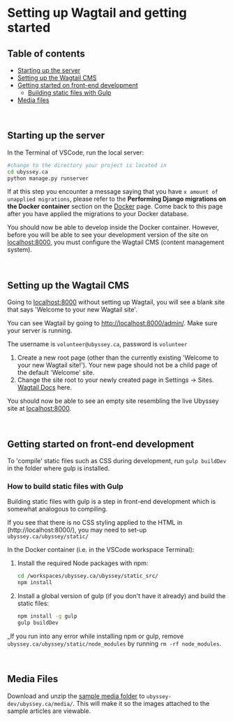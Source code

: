 # Setting up Wagtail and getting started

## Table of contents
* [Starting up the server](#starting-up-the-server)
* [Setting up the Wagtail CMS](#setting-up-the-wagtail-cms)
* [Getting started on front-end development](#getting-started-on-front-end-development)
  * [Building static files with Gulp](#how-to-build-static-files-with-gulp)
* [Media files](#media-files)

&nbsp;

## Starting up the server

In the Terminal of VSCode, run the local server:

```bash
#change to the directory your project is located in
cd ubyssey.ca
python manage.py runserver
```

If at this step you encounter a message saying that you have `x amount of unapplied migrations`, please refer to the **Performing Django migrations on the Docker container** section on the [Docker](/installation/docker.md) page. Come back to this page after you have applied the migrations to your Docker database.

You should now be able to develop inside the Docker container. However, before you will be able to see your development version of the site on [localhost:8000](localhost:8000), you must configure the Wagtail CMS (content management system).


&nbsp;

## Setting up the Wagtail CMS

Going to [localhost:8000](localhost:8000) without setting up Wagtail, you will see a blank site that says 'Welcome to your new Wagtail site'.

You can see Wagtail by going to [http://localhost:8000/admin/](http://localhost:8000/admin/). Make sure your server is running.

The username is `volunteer@ubyssey.ca`, password is `volunteer`

1. Create a new root page (other than the currently existing 'Welcome to your new Wagtail site!'). Your new page should not be a child page of the default 'Welcome' site.
2. Change the site root to your newly created page in Settings -> Sites. [Wagtail Docs](https://docs.wagtail.org/en/v0.7/core_components/sites.html) here.

You should now be able to see an empty site resembling the live Ubyssey site at [localhost:8000](localhost:8000).

&nbsp;

## Getting started on front-end development

To 'compile' static files such as CSS during development, run `gulp buildDev ` in the folder where gulp is installed.

### How to build static files with Gulp
Building static files with gulp is a step in front-end development which is somewhat analogous to compiling.

If you see that there is no CSS styling applied to the HTML in (http://localhost:8000/), you may need to set-up `ubyssey.ca/ubyssey/static/`

In the Docker container (i.e. in the VSCode workspace Terminal):
1) Install the required Node packages with npm:

    ```bash
    cd /workspaces/ubyssey.ca/ubyssey/static_src/
    npm install
    ```

2) Install a global version of gulp \(if you don't have it already\) and build the static files:

    ```bash
    npm install -g gulp
    gulp buildDev
    ```

_If you run into any error while installing npm or gulp, remove `ubyssey.ca/ubyssey/static/node_modules` by running `rm -rf node_modules`.

&nbsp;

## Media Files

Download and unzip the [sample media folder](https://storage.googleapis.com/ubyssey/dropbox/media.zip) to `ubyssey-dev/ubyssey.ca/media/`. This will make it so the images attached to the sample articles are viewable.